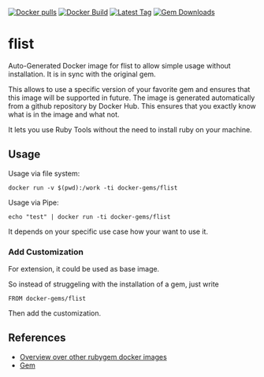 [![Docker pulls](https://img.shields.io/docker/pulls/rubygem/flist.svg)](https://hub.docker.com/r/rubygem/flist/)
[![Docker Build](https://img.shields.io/docker/automated/rubygem/flist.svg)](https://hub.docker.com/r/rubygem/flist/)
[![Latest Tag](https://img.shields.io/github/tag/docker-rubygem/flist.svg)](https://hub.docker.com/r/rubygem/flist/)
[![Gem Downloads](https://img.shields.io/gem/dt/flist.svg)](https://rubygems.org/gems/flist/)
# flist

Auto-Generated Docker image for flist to allow simple usage without installation.
It is in sync with the original gem.

This allows to use a specific version of your favorite gem and ensures that this image will be supported in future.
The image is generated automatically from a github repository by Docker Hub.
This ensures that you exactly know what is in the image and what not.

It lets you use Ruby Tools without the need to install ruby on your machine.

## Usage

Usage via file system:

`docker run -v $(pwd):/work -ti docker-gems/flist`

Usage via Pipe:

`echo "test" | docker run -ti docker-gems/flist`

It depends on your specific use case how your want to use it.

### Add Customization

For extension, it could be used as base image.

So instead of struggeling with the installation of a gem, just write

`FROM docker-gems/flist`

Then add the customization.

## References

 - [Overview over other rubygem docker images](https://github.com/thinkbot/docker-rubygem)
 - [Gem](https://rubygems.org/gems/flist/)
